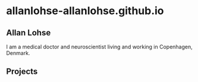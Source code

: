 # allanlohse-allanlohse.github.io
## Allan Lohse

I am a medical doctor and neuroscientist living and working in Copenhagen, Denmark. 

## Projects
### 
